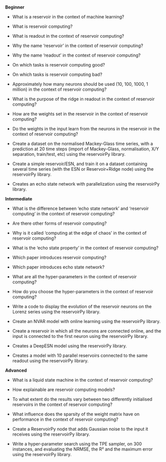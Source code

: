 **Beginner**

- What is a reservoir in the context of machine learning?

- What is reservoir computing?

- What is readout in the context of reservoir computing?

- Why the name ‘reservoir’ in the context of reservoir computing?

- Why the name ‘readout’ in the context of reservoir computing?

- On which tasks is reservoir computing good? 

- On which tasks is reservoir computing bad?

- Approximately how many neurons should be used (10, 100, 1000, 1 million) in the context of reservoir computing?

- What is the purpose of the ridge in readout in the context of reservoir computing?

- How are the weights set in the reservoir in the context of reservoir computing?

- Do the weights in the input learn from the neurons in the reservoir in the context of reservoir computing?

- Create a dataset on the normalised Mackey-Glass time series, with a prediction at 20 time steps (import of Mackey-Glass, normalisation, X/Y separation, train/test, etc) using the reservoirPy library.

- Create a simple reservoir/ESN, and train it on a dataset containing several time series (with the ESN or Reservoir+Ridge node) using the reservoirPy library.

- Creates an echo state network with parallelization using the reservoirPy library.

**Intermediate**

- What is the difference between ‘echo state network’ and ‘reservoir computing’ in the context of reservoir computing?

- Are there other forms of reservoir computing?

- Why is it called ‘computing at the edge of chaos’ in the context of reservoir computing?

- What is the ‘echo state property’ in the context of reservoir computing?

- Which paper introduces reservoir computing?

- Which paper introduces echo state network?

- What are all the hyper-parameters in the context of reservoir computing?

- How do you choose the hyper-parameters in the context of reservoir computing?

- Write a code to display the evolution of the reservoir neurons on the Lorenz series using the reservoirPy library.

- Create an NVAR model with online learning using the reservoirPy library.

- Create a reservoir in which all the neurons are connected online, and the input is connected to the first neuron using the reservoirPy library.

- Creates a DeepESN model using the reservoirPy library.

- Creates a model with 10 parallel reservoirs connected to the same readout using the reservoirPy library.

**Advanced**

- What is a liquid state machine in the context of reservoir computing?

- How explainable are reservoir computing models?

- To what extent do the results vary between two differently initialised reservoirs in the context of reservoir computing?

- What influence does the sparsity of the weight matrix have on performance in the context of reservoir computing?

- Create a ReservoirPy node that adds Gaussian noise to the input it receives using the reservoirPy library.

- Write a hyper-parameter search using the TPE sampler, on 300 instances, and evaluating the NRMSE, the R² and the maximum error using the reservoirPy library.